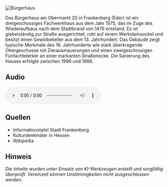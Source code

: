 ![Bürgerhaus](./images/frankenberg/p36.jpg)

Das Bürgerhaus am Obermarkt 20 in Frankenberg (Eder) ist ein dreigeschossiges Fachwerkhaus aus dem Jahr 1575, das im Zuge des Wiederaufbaus nach dem Stadtbrand von 1476 entstand. Es ist giebelständig zur Straße ausgerichtet, ruht auf einem Werksteinsockel und besitzt einen Gewölbekeller aus dem 13. Jahrhundert. Das Gebäude zeigt typische Merkmale des 16. Jahrhunderts wie stark überkragende Obergeschosse mit Zierausmauerungen und einen zweigeschossigen Fünfachtelerker an einer markanten Straßenecke. Die Sanierung des Hauses erfolgte zwischen 1986 und 1988.

## Audio

<audio controls class="full-width-audio">
  <source src="locales/frankenberg/de/p36.mp3" type="audio/mpeg">
  Dein Browser unterstützt kein Audioelement.
</audio>

## Quellen

- Informationstafel Stadt Frankenberg
- Kulturdenkmäler in Hessen
- Wikipedia

## Hinweis

_Die Inhalte wurden unter Einsatz von KI-Werkzeugen erstellt und sorgfältig überprüft. Vereinzelt können Unstimmigkeiten nicht ausgeschlossen werden._